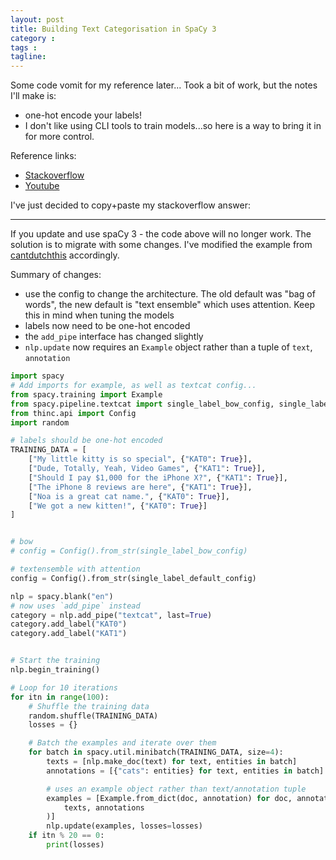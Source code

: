 ```yaml
---
layout: post
title: Building Text Categorisation in SpaCy 3
category : 
tags : 
tagline: 
---
```



Some code vomit for my reference later...
Took a bit of work, but the notes I'll make is:

*  one-hot encode your labels!
*  I don't like using CLI tools to train models...so here is a way to bring it in for more control. 

Reference links: 

*  [Stackoverflow](https://stackoverflow.com/a/67943479/1992167)
*  [Youtube](https://youtu.be/2KHmq09ZuFo)

I've just decided to copy+paste my stackoverflow answer:

-----


If you update and use spaCy 3 - the code above will no longer work. The solution is to migrate with some changes. I've modified the example from [cantdutchthis](https://stackoverflow.com/a/56294824/1992167) accordingly.

Summary of changes:
*  use the config to change the architecture. The old default was "bag of words", the new default is "text ensemble" which uses attention. Keep this in mind when tuning the models
*  labels now need to be one-hot encoded
*  the `add_pipe` interface has changed slightly
*  `nlp.update` now requires an `Example` object rather than a tuple of `text`, `annotation`

```py
import spacy
# Add imports for example, as well as textcat config...
from spacy.training import Example
from spacy.pipeline.textcat import single_label_bow_config, single_label_default_config
from thinc.api import Config
import random

# labels should be one-hot encoded
TRAINING_DATA = [
    ["My little kitty is so special", {"KAT0": True}],
    ["Dude, Totally, Yeah, Video Games", {"KAT1": True}],
    ["Should I pay $1,000 for the iPhone X?", {"KAT1": True}],
    ["The iPhone 8 reviews are here", {"KAT1": True}],
    ["Noa is a great cat name.", {"KAT0": True}],
    ["We got a new kitten!", {"KAT0": True}]
]


# bow
# config = Config().from_str(single_label_bow_config)

# textensemble with attention
config = Config().from_str(single_label_default_config)

nlp = spacy.blank("en")
# now uses `add_pipe` instead
category = nlp.add_pipe("textcat", last=True)
category.add_label("KAT0")
category.add_label("KAT1")


# Start the training
nlp.begin_training()

# Loop for 10 iterations
for itn in range(100):
    # Shuffle the training data
    random.shuffle(TRAINING_DATA)
    losses = {}

    # Batch the examples and iterate over them
    for batch in spacy.util.minibatch(TRAINING_DATA, size=4):
        texts = [nlp.make_doc(text) for text, entities in batch]
        annotations = [{"cats": entities} for text, entities in batch]

        # uses an example object rather than text/annotation tuple
        examples = [Example.from_dict(doc, annotation) for doc, annotation in zip(
            texts, annotations
        )]
        nlp.update(examples, losses=losses)
    if itn % 20 == 0:
        print(losses)
```